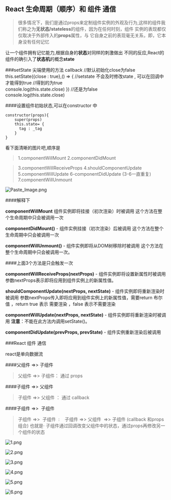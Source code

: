## React 生命周期（顺序）和 组件 通信

>很多情况下，我们是通过props来定制组件实例的外观及行为,这样的组件我们称之为**无状态/stateless**的组件，因为在任何时刻，组件 实例的表现都仅仅取决于外部传入的**props**属性，与 它自身之前的表现毫无关系，即，它本身没有任何记忆

让一个组件拥有记忆能力,根据自身的**状态**对同样的刺激做出 不同的反应,React的组件的确引入了**状态机**的概念**state**


###setState 尖端使用的方法 callback
    //默认初始化close为false
    this.setState({close : true},() => {
    //setstate 不会及时修改state , 可以在回调中才能得到true
    //得到的为true    
    console.log(this.state.close)
    })
    //还是为false    
    console.log(this.state.close)

####设置组件初始状态,可以在constructor 中

    constructor(props){
        super(props)
        this.state= {
          tag : _tag
        }
    }


看下面清晰的图片吧,顺序是 

>1.componentWillMount
>2.componentDidMount

>3.componentWillReceiveProps 
>4.shouldComponentUpdate 
>5.componentWillUpdate
>6-componentDidUpdate
> (3-6一直重复) 
>7.componentWillUnmount



![Paste_Image.png](http://upload-images.jianshu.io/upload_images/1899643-2a7812c50567604a.png?imageMogr2/auto-orient/strip%7CimageView2/2/w/1240)


####解释下


**componentWillMount**  组件实例即将挂接（初次渲染）时被调用
这个方法在整个生命周期中只会被调用一次

**componentDidMount()** - 组件实例挂接（初次渲染）后被调用
这个方法在整个生命周期中只会被调用一次

**componentWillUnmount()** - 组件实例即将从DOM树移除时被调用
这个方法在整个生命周期中只会被调用一次。

####上面3个方法是只会触发一次

**componentWillReceiveProps(nextProps)** - 组件实例即将设置新属性时被调用
参数nextProps表示即将应用到组件实例上的新属性值。

**shouldComponentUpdate(nextProps, nextState)** - 组件实例即将重新渲染时被调用
参数nextProps传入即将应用到组件实例上的新属性值，需要return 布尔值 ，return true 表示 需要渲染 ，false 表示不需要渲染

**componentWillUpdate(nextProps, nextState)** - 组件实例即将重新渲染时被调用
**注意**：不能在此方法内调用setState()。


**componentDidUpdate(prevProps, prevState)** - 组件实例重新渲染后被调用


###React 组件 通信


react是单向数据流

####父组件 =>> 子组件
>父组件 =>> 子组件： 通过 props

####子组件 =>> 父组件
>子组件 =>> 父组件 ： 通过 callback

####子组件 =>>  子组件

>子组件 =>>  子组件  :    子组件 =>> 父组件  =>> 子组件 (callback 和props 组合) 也就是· 子组件通过回调改变父组件中的状态，通过props再修改另一个组件的状态




![1.png](http://upload-images.jianshu.io/upload_images/1899643-e9e27df4f72efef5.png?imageMogr2/auto-orient/strip%7CimageView2/2/w/1240)



![2.png](http://upload-images.jianshu.io/upload_images/1899643-599204e4ec527357.png?imageMogr2/auto-orient/strip%7CimageView2/2/w/1240)




![3.png](http://upload-images.jianshu.io/upload_images/1899643-006cdd06f413c529.png?imageMogr2/auto-orient/strip%7CimageView2/2/w/1240)



![4.png](http://upload-images.jianshu.io/upload_images/1899643-d1c67aeceebdf5f6.png?imageMogr2/auto-orient/strip%7CimageView2/2/w/1240)




![5.png](http://upload-images.jianshu.io/upload_images/1899643-923210405ef8e14f.png?imageMogr2/auto-orient/strip%7CimageView2/2/w/1240)




![6.png](http://upload-images.jianshu.io/upload_images/1899643-dc6a9dfb6c55abe1.png?imageMogr2/auto-orient/strip%7CimageView2/2/w/1240)